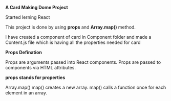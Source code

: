 **A Card Making Dome Project**

Started lerning React

This project is done by using **props** and **Array.map()** method.

I have created a component of card in Component folder and made a Content.js file which is having all the properties needed for card


**Props Defination**

Props are arguments passed into React components.
Props are passed to components via HTML attributes.

**props stands for properties**

Array.map()
map() creates a new array.
map() calls a function once for each element in an array.